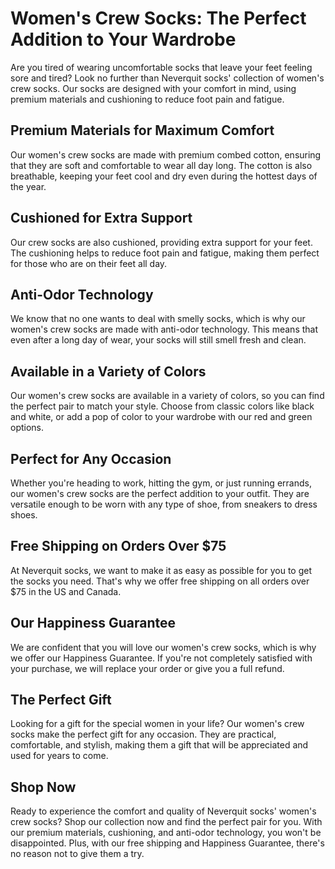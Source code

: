 # Women's Crew Socks: The Perfect Addition to Your Wardrobe

Are you tired of wearing uncomfortable socks that leave your feet feeling sore and tired? Look no further than Neverquit socks' collection of women's crew socks. Our socks are designed with your comfort in mind, using premium materials and cushioning to reduce foot pain and fatigue. 

## Premium Materials for Maximum Comfort

Our women's crew socks are made with premium combed cotton, ensuring that they are soft and comfortable to wear all day long. The cotton is also breathable, keeping your feet cool and dry even during the hottest days of the year. 

## Cushioned for Extra Support

Our crew socks are also cushioned, providing extra support for your feet. The cushioning helps to reduce foot pain and fatigue, making them perfect for those who are on their feet all day. 

## Anti-Odor Technology

We know that no one wants to deal with smelly socks, which is why our women's crew socks are made with anti-odor technology. This means that even after a long day of wear, your socks will still smell fresh and clean. 

## Available in a Variety of Colors

Our women's crew socks are available in a variety of colors, so you can find the perfect pair to match your style. Choose from classic colors like black and white, or add a pop of color to your wardrobe with our red and green options. 

## Perfect for Any Occasion

Whether you're heading to work, hitting the gym, or just running errands, our women's crew socks are the perfect addition to your outfit. They are versatile enough to be worn with any type of shoe, from sneakers to dress shoes. 

## Free Shipping on Orders Over $75

At Neverquit socks, we want to make it as easy as possible for you to get the socks you need. That's why we offer free shipping on all orders over $75 in the US and Canada. 

## Our Happiness Guarantee

We are confident that you will love our women's crew socks, which is why we offer our Happiness Guarantee. If you're not completely satisfied with your purchase, we will replace your order or give you a full refund. 

## The Perfect Gift

Looking for a gift for the special women in your life? Our women's crew socks make the perfect gift for any occasion. They are practical, comfortable, and stylish, making them a gift that will be appreciated and used for years to come. 

## Shop Now

Ready to experience the comfort and quality of Neverquit socks' women's crew socks? Shop our collection now and find the perfect pair for you. With our premium materials, cushioning, and anti-odor technology, you won't be disappointed. Plus, with our free shipping and Happiness Guarantee, there's no reason not to give them a try.